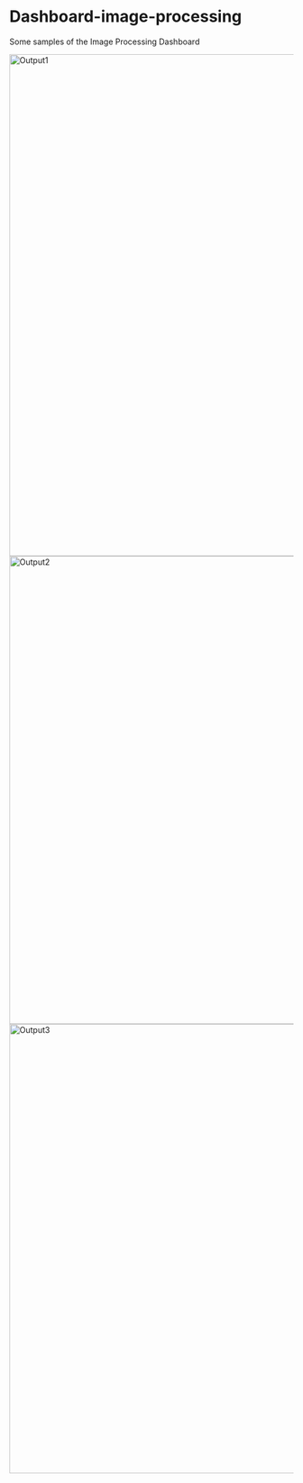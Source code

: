 # Dashboard-image-processing
Some samples of the Image Processing Dashboard

<img width="890" alt="Output1" src="https://github.com/tariqaxix/Dashboard-image-processing/assets/87133084/c8f28ff4-98ae-4492-bb22-91c08ff8aaec">

<img width="830" alt="Output2" src="https://github.com/tariqaxix/Dashboard-image-processing/assets/87133084/3052ea50-754b-4feb-a059-320bb8e249b1">

<img width="797" alt="Output3" src="https://github.com/tariqaxix/Dashboard-image-processing/assets/87133084/c7eac5c7-d336-4c9d-97d2-992b30ca4925">


